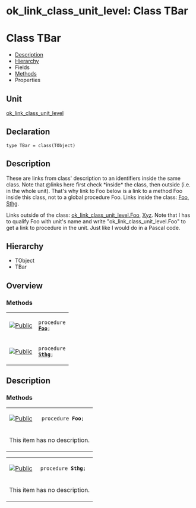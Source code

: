 # ok\_link\_class\_unit\_level: Class TBar


# Class TBar
<span id="TBar"/>

- [Description](#PasDoc-Description)
- [Hierarchy](#PasDoc-Hierarchy)
- Fields
- [Methods](#PasDoc-Methods)
- Properties

<span id="PasDoc-Description"/>

## Unit


[ok\_link\_class\_unit\_level](ok_link_class_unit_level.md)


## Declaration


```type TBar = class(TObject)```


## Description
These are links from class' description to an identifiers inside the same class. Note that @links here first check \*inside\* the class, then outside (i.e. in the whole unit). That's why link to Foo below is a link to a method Foo inside this class, not to a global procedure Foo. Links inside the class: [Foo](ok_link_class_unit_level.TBar.md#Foo), [Sthg](ok_link_class_unit_level.TBar.md#Sthg).

Links outside of the class: [ok\_link\_class\_unit\_level.Foo](ok_link_class_unit_level.md#Foo), [Xyz](ok_link_class_unit_level.md#Xyz). Note that I has to qualify Foo with unit's name and write &quot;ok\_link\_class\_unit\_level.Foo&quot; to get a link to procedure in the unit. Just like I would do in a Pascal code.

## Hierarchy


<span id="PasDoc-Hierarchy"/>

- TObject
- TBar



## Overview

### Methods
<span id="PasDoc-Methods"/>


<table>
<tr>

<td>

<a href="legend.md"><img src="public.gif" alt="Public" title="Public"></img></a>
</td>

<td>

<code>procedure <strong><a href="ok_link_class_unit_level.TBar.md#Foo">Foo</a></strong>;</code>
</td>
</tr>
<tr>

<td>

<a href="legend.md"><img src="public.gif" alt="Public" title="Public"></img></a>
</td>

<td>

<code>procedure <strong><a href="ok_link_class_unit_level.TBar.md#Sthg">Sthg</a></strong>;</code>
</td>
</tr>
</table>


## Description

### Methods

<table>
<tr>

<td>

<a href="legend.md"><img src="public.gif" alt="Public" title="Public"></img></a>
</td>

<td>

<span id="Foo"/><code>procedure <strong>Foo</strong>;</code>
</td>
</tr>
<tr><td colspan="2">

This item has no description.



</td></tr>
</table>

<table>
<tr>

<td>

<a href="legend.md"><img src="public.gif" alt="Public" title="Public"></img></a>
</td>

<td>

<span id="Sthg"/><code>procedure <strong>Sthg</strong>;</code>
</td>
</tr>
<tr><td colspan="2">

This item has no description.



</td></tr>
</table>

